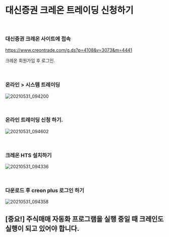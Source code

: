 # 대신증권 크레온 트레이딩 신청하기

<br/>

### 대신증권 크레온 사이트에 접속

https://www.creontrade.com/g.ds?p=4108&v=3073&m=4441

크레온 회원가입 후 로그인.

<br/>

### 온라인 > 시스템 트레이딩

![20210531_094200](https://user-images.githubusercontent.com/57824945/120125605-7e4ba600-c1f4-11eb-8c83-ab8ec8ccbd87.png)

<br/>

### 온라인 트레이딩 신청 하기.

![20210531_094602](https://user-images.githubusercontent.com/57824945/120125768-05008300-c1f5-11eb-80b6-67a13eb299c9.png)


<br/>

### 크레온 HTS 설치하기

![20210531_094336](https://user-images.githubusercontent.com/57824945/120125664-af2bdb00-c1f4-11eb-88fe-a3543f5d97e9.png)

<br/>

### 다운로드 후 creon plus 로그인 하기

![20210531_094358](https://user-images.githubusercontent.com/57824945/120125683-ba7f0680-c1f4-11eb-9507-b505cf83c113.png)


 ## [중요!] **주식매매 자동화 프로그램을 실행 중일 때 크레인도 실행이 되고 있어야 합니다.**
